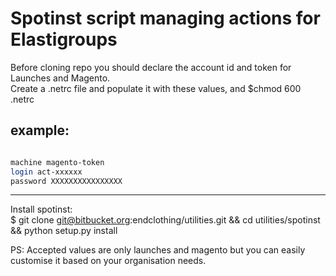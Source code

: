 # Spotinst script managing actions for Elastigroups

Before cloning repo you should declare the account id and token for Launches and Magento.  
Create a .netrc file and populate it with these values, and  $chmod 600 .netrc 

example:
--------------------------------------------------------------------------

  
```bash

machine magento-token
login act-xxxxxx
password XXXXXXXXXXXXXXXX

```
---------------------------------------------------------------------------
  
Install spotinst:  
$ git clone git@bitbucket.org:endclothing/utilities.git && cd utilities/spotinst && python setup.py install
  
PS: Accepted values are only launches and magento but you can easily customise it based on your organisation needs.
